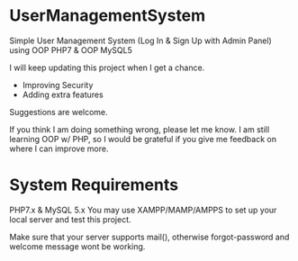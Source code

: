 # UserManagementSystem
Simple User Management System (Log In &amp; Sign Up with Admin Panel) using OOP PHP7 &amp; OOP MySQL5


I will keep updating this project when I get a chance.  
  - Improving Security
  - Adding extra features

Suggestions are welcome.

If you think I am doing something wrong, please let me know. I am still learning OOP w/ PHP, so I would be grateful if you give me feedback on where I can improve more.


# System Requirements
PHP7.x & MySQL 5.x
You may use XAMPP/MAMP/AMPPS to set up your local server and test this project.

Make sure that your server supports mail(), otherwise forgot-password and welcome message wont be working. 
